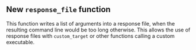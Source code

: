 ## New `response_file` function

This function writes a list of arguments into a response file, when the
resulting command line would be too long otherwise. This allows the use of
response files with `custom_target` or other functions calling a custom
executable.
